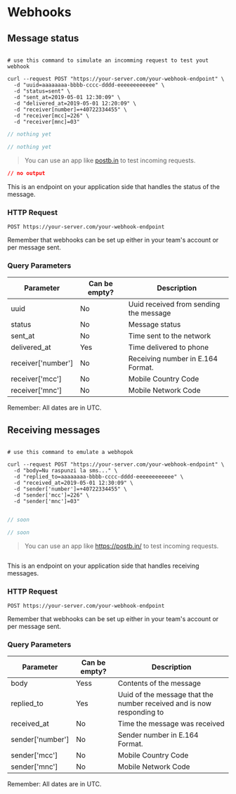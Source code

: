 # Webhooks

## Message status

```shell

# use this command to simulate an incomming request to test yout webhook

curl --request POST "https://your-server.com/your-webhook-endpoint" \
  -d "uuid=aaaaaaaa-bbbb-cccc-dddd-eeeeeeeeeeee" \
  -d "status=sent" \
  -d "sent_at=2019-05-01 12:30:09" \
  -d "delivered_at=2019-05-01 12:20:09" \
  -d "receiver[number]=+40722334455" \
  -d "receiver[mcc]=226" \
  -d "receiver[mnc]=03"
```

```php
// nothing yet 
```

```javascript
// nothing yet 
```

> You can use an app like [postb.in](https://postb.in) to test incoming requests.

```json
// no output
```


This is an endpoint on your application side that handles the status of the message.

### HTTP Request

`POST https://your-server.com/your-webhook-endpoint`

<aside class="notice">
Remember that webhooks can be set up either in your team's account or per message sent.
</aside>  
 

### Query Parameters


Parameter           | Can be empty? | Description
---------           | ------- | -----------
uuid                | No | Uuid received from sending the message
status              | No | Message status
sent_at             | No | Time sent to the network
delivered_at        | Yes| Time delivered to phone
receiver['number']  | No | Receiving number in E.164 Format.	
receiver['mcc']     | No | Mobile Country Code
receiver['mnc']     | No | Mobile Network Code

<aside class="success">
Remember: All dates are in UTC. 
</aside>


## Receiving messages

```shell

# use this command to emulate a webhopok

curl --request POST "https://your-server.com/your-webhook-endpoint" \
  -d "body=Nu raspunzi la sms..." \
  -d "replied_to=aaaaaaaa-bbbb-cccc-dddd-eeeeeeeeeeee" \
  -d "received_at=2019-05-01 12:30:09" \
  -d "sender['number']=+40722334455" \
  -d "sender['mcc']=226" \
  -d "sender['mnc']=03"
  
```

```php
// soon 

```

```javascript
// soon 
```

> You can use an app like https://postb.in/ to test incoming requests.

```json

```

This is an endpoint on your application side that handles receiving messages.

### HTTP Request

`POST https://your-server.com/your-webhook-endpoint`

<aside class="notice">
Remember that webhooks can be set up either in your team's account or per message sent.
</aside>  
 

### Query Parameters


Parameter           | Can be empty? | Description
---------           | ------- | -----------
body                | Yess | Contents of the message
replied_to          | Yes | Uuid of the message that the number received and is now responding to
received_at         | No | Time the message was received
sender['number']    | No | Sender number in E.164 Format.	
sender['mcc']       | No | Mobile Country Code
sender['mnc']       | No | Mobile Network Code

<aside class="success"> 
Remember: All dates are in UTC. 
</aside>
  

